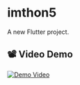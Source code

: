 # imthon5

A new Flutter project.

## 📽 Video Demo

[![Demo Video](https://www.youtube.com/shorts/eN70gB7W0q0)](https://www.youtube.com/shorts/eN70gB7W0q0)

